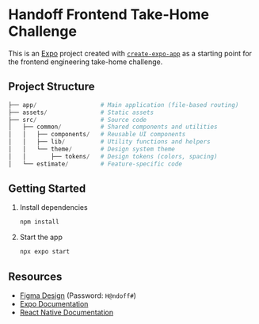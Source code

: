 # Handoff Frontend Take-Home Challenge

This is an [Expo](https://expo.dev) project created with [`create-expo-app`](https://www.npmjs.com/package/create-expo-app) as a starting point for the frontend engineering take-home challenge.

## Project Structure

```s
├── app/                  # Main application (file-based routing)
├── assets/               # Static assets
├── src/                  # Source code
│   ├── common/           # Shared components and utilities
│   │   ├── components/   # Reusable UI components
│   │   ├── lib/          # Utility functions and helpers
│   │   └── theme/        # Design system theme
│   │       ├── tokens/   # Design tokens (colors, spacing)
│   └── estimate/         # Feature-specific code
```

## Getting Started

1. Install dependencies

    ```bash
    npm install
    ```

2. Start the app
    ```bash
    npx expo start
    ```

## Resources

-   [Figma Design](https://www.figma.com/design/Blk49Bk32ACk3yuDC2Vsq5/Take-Home-Assement---Front-End-Jan-2025?node-id=4044-145&t=4yKjBuOChIiCckTl-11) (Password: `H@ndoff#`)
-   [Expo Documentation](https://docs.expo.dev/)
-   [React Native Documentation](https://reactnative.dev/)
